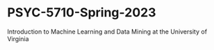 # PSYC-5710-Spring-2023
Introduction to Machine Learning and Data Mining at the University of Virginia
